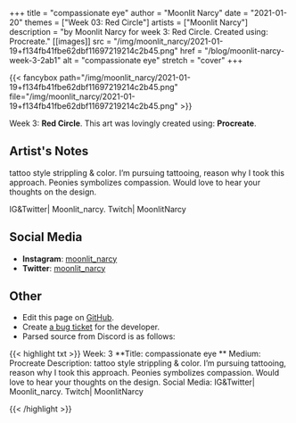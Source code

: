 +++
title =       "compassionate eye"
author =      "Moonlit Narcy"
date =        "2021-01-20"
themes =      ["Week 03: Red Circle"]
artists =     ["Moonlit Narcy"]
description = "by Moonlit Narcy for week 3: Red Circle. Created using: Procreate."
[[images]]
              src = "/img/moonlit_narcy/2021-01-19+f134fb41fbe62dbf11697219214c2b45.png"
              href = "/blog/moonlit-narcy-week-3-2ab1"
              alt = "compassionate eye"
              stretch = "cover"
+++


{{< fancybox path="/img/moonlit_narcy/2021-01-19+f134fb41fbe62dbf11697219214c2b45.png" file="/img/moonlit_narcy/2021-01-19+f134fb41fbe62dbf11697219214c2b45.png" >}}


Week 3: **Red Circle**. This art was lovingly created using: **Procreate**.

## Artist's Notes

tattoo style strippling & color. I’m pursuing tattooing, reason why I took this approach. Peonies symbolizes compassion. Would love to hear your thoughts on the design. 

IG&Twitter| Moonlit_narcy. Twitch| MoonlitNarcy

## Social Media

- **Instagram**: <a href='https://instagram.com/moonlit_narcy' target='_blank'>moonlit_narcy</a>
- **Twitter**: <a href='https://twitter.com/moonlit_narcy' target='_blank'>moonlit_narcy</a>


## Other

- Edit this page on [GitHub](https://github.com/teaminkling/web-refresh/edit/main/blog/content/blog/moonlit-narcy-week-3-2ab1.md).
- Create [a bug ticket](https://github.com/teaminkling/web-refresh/issues/new?assignees=&labels=bug&template=problem-report.md&title=) for the developer.
- Parsed source from Discord is as follows:

{{< highlight txt >}}
Week: 3
**Title:  compassionate eye **
Medium: Procreate
Description: tattoo style strippling & color. I’m pursuing tattooing, reason why I took this approach. Peonies symbolizes compassion. Would love to hear your thoughts on the design. 
Social Media: IG&Twitter| Moonlit_narcy. Twitch| MoonlitNarcy


{{< /highlight >}}